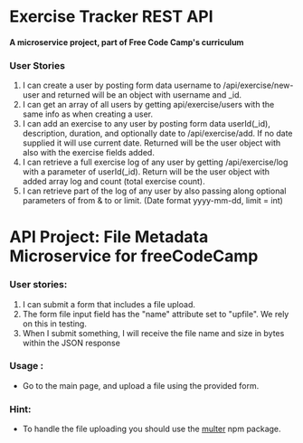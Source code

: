# Exercise Tracker REST API

#### A microservice project, part of Free Code Camp's curriculum

### User Stories

1. I can create a user by posting form data username to /api/exercise/new-user and returned will be an object with username and \_id.
2. I can get an array of all users by getting api/exercise/users with the same info as when creating a user.
3. I can add an exercise to any user by posting form data userId(\_id), description, duration, and optionally date to /api/exercise/add. If no date supplied it will use current date. Returned will be the user object with also with the exercise fields added.
4. I can retrieve a full exercise log of any user by getting /api/exercise/log with a parameter of userId(\_id). Return will be the user object with added array log and count (total exercise count).
5. I can retrieve part of the log of any user by also passing along optional parameters of from & to or limit. (Date format yyyy-mm-dd, limit = int)

# API Project: File Metadata Microservice for freeCodeCamp

### User stories:

1. I can submit a form that includes a file upload.
2. The form file input field has the "name" attribute set to "upfile". We rely on this in testing.
3. When I submit something, I will receive the file name and size in bytes within the JSON response

### Usage :

- Go to the main page, and upload a file using the provided form.

### Hint:

- To handle the file uploading you should use the [multer](https://www.npmjs.com/package/multer) npm package.
